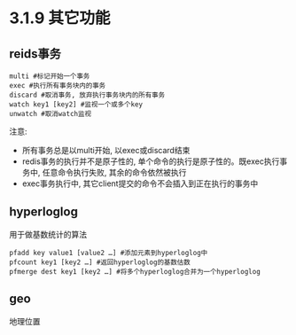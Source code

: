 # 3.1.9 其它功能

## reids事务

```
multi #标记开始一个事务
exec #执行所有事务块内的事务
discard #取消事务, 放弃执行事务块内的所有事务
watch key1 [key2] #监视一个或多个key
unwatch #取消watch监视
```

注意: 
* 所有事务总是以multi开始, 以exec或discard结束
* redis事务的执行并不是原子性的, 单个命令的执行是原子性的。既exec执行事务中, 任意命令执行失败, 其余的命令依然被执行
* exec事务执行中, 其它client提交的命令不会插入到正在执行的事务中

## hyperloglog 

用于做基数统计的算法

```
pfadd key value1 [value2 …] #添加元素到hyperloglog中
pfcount key1 [key2 …] #返回hyperloglog的基数估数
pfmerge dest key1 [key2 …] #将多个hyperloglog合并为一个hyperloglog
```

## geo 

地理位置
